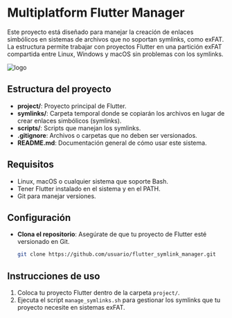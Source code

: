 # Multiplatform Flutter Manager

Este proyecto está diseñado para manejar la creación de enlaces simbólicos en sistemas de archivos que no soportan symlinks, como exFAT. La estructura permite trabajar con proyectos Flutter en una partición exFAT compartida entre Linux, Windows y macOS sin problemas con los symlinks.

![logo](https://github.com/user-attachments/assets/436dac20-1612-499e-9687-08885052709e)

## Estructura del proyecto

- **project/**: Proyecto principal de Flutter.
- **symlinks/**: Carpeta temporal donde se copiarán los archivos en lugar de crear enlaces simbólicos (symlinks).
- **scripts/**: Scripts que manejan los symlinks.
- **.gitignore**: Archivos o carpetas que no deben ser versionados.
- **README.md**: Documentación general de cómo usar este sistema.

## Requisitos

- Linux, macOS o cualquier sistema que soporte Bash.
- Tener Flutter instalado en el sistema y en el PATH.
- Git para manejar versiones.

## Configuración

- **Clona el repositorio**: Asegúrate de que tu proyecto de Flutter esté versionado en Git.

   ```bash
   git clone https://github.com/usuario/flutter_symlink_manager.git
   ```

## Instrucciones de uso

1. Coloca tu proyecto Flutter dentro de la carpeta `project/`.
2. Ejecuta el script `manage_symlinks.sh` para gestionar los symlinks que tu proyecto necesite en sistemas exFAT.
